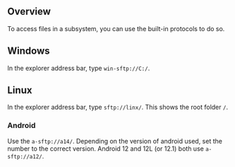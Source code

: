 ## Overview
To access files in a subsystem, you can use the built-in protocols to do so.

## Windows
In the explorer address bar, type `win-sftp://C:/`.

## Linux
In the explorer address bar, type `sftp://linx/`. This shows the root folder `/`.

### Android
Use the `a-sftp://a14/`. Depending on the version of android used, set the number to the correct version. Android 12 and 12L (or 12.1) both use `a-sftp://a12/`.